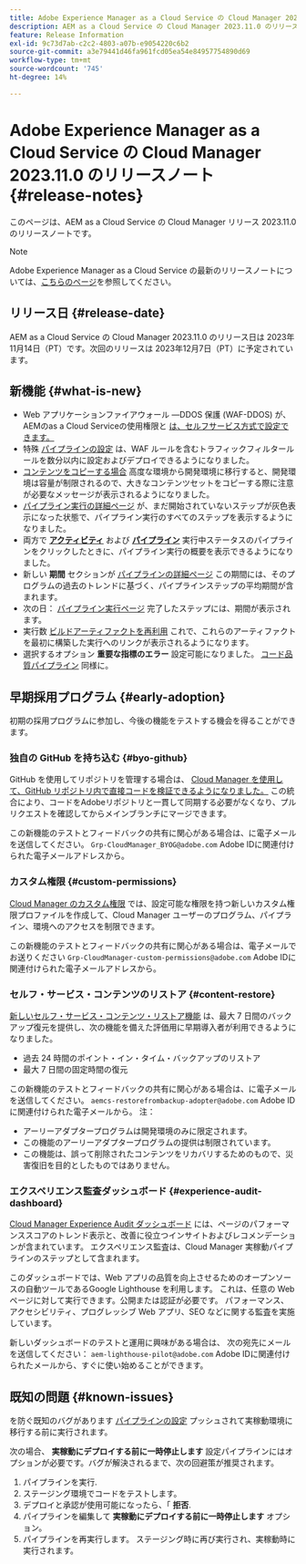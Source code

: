```yaml
---
title: Adobe Experience Manager as a Cloud Service の Cloud Manager 2023.11.0 のリリースノート
description: AEM as a Cloud Service の Cloud Manager 2023.11.0 のリリースノートです。
feature: Release Information
exl-id: 9c73d7ab-c2c2-4803-a07b-e9054220c6b2
source-git-commit: a3e79441d46fa961fcd05ea54e84957754890d69
workflow-type: tm+mt
source-wordcount: '745'
ht-degree: 14%

---
```



# Adobe Experience Manager as a Cloud Service の Cloud Manager 2023.11.0 のリリースノート {#release-notes}

このページは、AEM as a Cloud Service の Cloud Manager リリース 2023.11.0 のリリースノートです。

>[!NOTE]
>
>Adobe Experience Manager as a Cloud Service の最新のリリースノートについては、[こちらのページ](/help/release-notes/release-notes-cloud/release-notes-current.md)を参照してください。

## リリース日 {#release-date}

AEM as a Cloud Service の Cloud Manager 2023.11.0 のリリース日は 2023年11月14日（PT）です。次回のリリースは 2023年12月7日（PT）に予定されています。

## 新機能 {#what-is-new}

* Web アプリケーションファイアウォール —DDOS 保護 (WAF-DDOS) が、AEMのas a Cloud Serviceの使用権限と [は、セルフサービス方式で設定できます。](/help/implementing/cloud-manager/getting-access-to-aem-in-cloud/creating-production-programs.md)
* 特殊 [パイプラインの設定](/help/implementing/cloud-manager/configuring-pipelines/introduction-ci-cd-pipelines.md) は、WAF ルールを含むトラフィックフィルタールールを数分以内に設定およびデプロイできるようになりました。
* [コンテンツをコピーする場合](/help/implementing/developing/tools/content-copy.md) 高度な環境から開発環境に移行すると、開発環境は容量が制限されるので、大きなコンテンツセットをコピーする際に注意が必要なメッセージが表示されるようになりました。
* [パイプライン実行の詳細ページ](/help/implementing/cloud-manager/configuring-pipelines/managing-pipelines.md#view-details) が、まだ開始されていないステップが灰色表示になった状態で、パイプライン実行のすべてのステップを表示するようになりました。
* 両方で **[アクティビティ](/help/implementing/cloud-manager/configuring-pipelines/managing-pipelines.md#activity)** および **[パイプライン](/help/implementing/cloud-manager/configuring-pipelines/managing-pipelines.md#pipelines)** 実行中ステータスのパイプラインをクリックしたときに、パイプライン実行の概要を表示できるようになりました。
* 新しい **期間** セクションが [パイプラインの詳細ページ](/help/implementing/cloud-manager/configuring-pipelines/managing-pipelines.md#view-details) この期間には、そのプログラムの過去のトレンドに基づく、パイプラインステップの平均期間が含まれます。
* 次の日： [パイプライン実行ページ](/help/implementing/cloud-manager/configuring-pipelines/managing-pipelines.md#activity-window) 完了したステップには、期間が表示されます。
* 実行数 [ビルドアーティファクトを再利用](/help/implementing/cloud-manager/getting-access-to-aem-in-cloud/setting-up-project.md#build-artifact-reuse) これで、これらのアーティファクトを最初に構築した実行へのリンクが表示されるようになります。
* 選択するオプション **重要な指標のエラー** 設定可能になりました。 [コード品質パイプライン](/help/implementing/cloud-manager/configuring-pipelines/configuring-non-production-pipelines.md) 同様に。


## 早期採用プログラム {#early-adoption}

初期の採用プログラムに参加し、今後の機能をテストする機会を得ることができます。

### 独自の GitHub を持ち込む {#byo-github}

GitHub を使用してリポジトリを管理する場合は、 [Cloud Manager を使用して、GitHub リポジトリ内で直接コードを検証できるようになりました。](/help/implementing/cloud-manager/managing-code/byo-github.md) この統合により、コードをAdobeリポジトリと一貫して同期する必要がなくなり、プルリクエストを確認してからメインブランチにマージできます。

この新機能のテストとフィードバックの共有に関心がある場合は、に電子メールを送信してください。 `Grp-CloudManager_BYOG@adobe.com` Adobe IDに関連付けられた電子メールアドレスから。

### カスタム権限 {#custom-permissions}

[Cloud Manager のカスタム権限](/help/implementing/cloud-manager/custom-permissions.md) では、設定可能な権限を持つ新しいカスタム権限プロファイルを作成して、Cloud Manager ユーザーのプログラム、パイプライン、環境へのアクセスを制限できます。

この新機能のテストとフィードバックの共有に関心がある場合は、電子メールでお送りください `Grp-CloudManager-custom-permissions@adobe.com` Adobe IDに関連付けられた電子メールアドレスから。

### セルフ・サービス・コンテンツのリストア {#content-restore}

[新しいセルフ・サービス・コンテンツ・リストア機能](/help/operations/restore.md) は、最大 7 日間のバックアップ復元を提供し、次の機能を備えた評価用に早期導入者が利用できるようになりました。

* 過去 24 時間のポイント・イン・タイム・バックアップのリストア
* 最大 7 日間の固定時間の復元

この新機能のテストとフィードバックの共有に関心がある場合は、に電子メールを送信してください。 `aemcs-restorefrombackup-adopter@adobe.com` Adobe IDに関連付けられた電子メールから。 注：

* アーリーアダプタープログラムは開発環境のみに限定されます。
* この機能のアーリーアダプタープログラムの提供は制限されています。
* この機能は、誤って削除されたコンテンツをリカバリするためのもので、災害復旧を目的としたものではありません。

### エクスペリエンス監査ダッシュボード {#experience-audit-dashboard}

[Cloud Manager Experience Audit ダッシュボード](/help/implementing/cloud-manager/experience-audit-dashboard.md) には、ページのパフォーマンススコアのトレンド表示と、改善に役立つインサイトおよびレコメンデーションが含まれています。 エクスペリエンス監査は、Cloud Manager 実稼動パイプラインのステップとして含まれます。

このダッシュボードでは、Web アプリの品質を向上させるためのオープンソースの自動ツールであるGoogle Lighthouse を利用します。 これは、任意の Web ページに対して実行できます。公開または認証が必要です。 パフォーマンス、アクセシビリティ、プログレッシブ Web アプリ、SEO などに関する監査を実施しています。

新しいダッシュボードのテストと運用に興味がある場合は、 次の宛先にメールを送信してください： `aem-lighthouse-pilot@adobe.com` Adobe IDに関連付けられたメールから、すぐに使い始めることができます。

## 既知の問題 {#known-issues}

を防ぐ既知のバグがあります [パイプラインの設定](/help/implementing/cloud-manager/configuring-pipelines/introduction-ci-cd-pipelines.md##config-deployment-pipeline) プッシュされて実稼動環境に移行する前に実行されます。

次の場合、 **実稼動にデプロイする前に一時停止します** 設定パイプラインにはオプションが必要です。バグが解決されるまで、次の回避策が推奨されます。

1. パイプラインを実行.
1. ステージング環境でコードをテストします。
1. デプロイと承認が使用可能になったら、「 **拒否**.
1. パイプラインを編集して **実稼動にデプロイする前に一時停止します** オプション。
1. パイプラインを再実行します。 ステージング時に再び実行され、実稼動時に実行されます。
